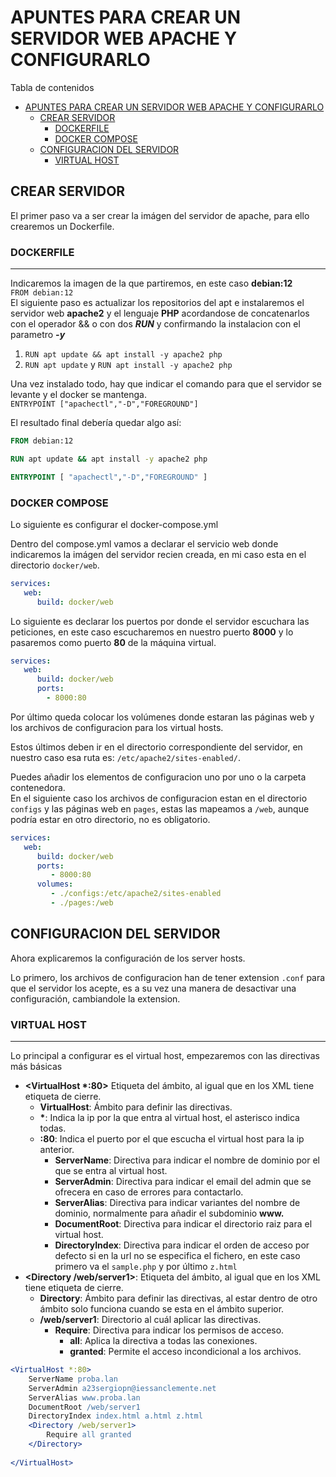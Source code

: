 # APUNTES PARA CREAR UN SERVIDOR WEB APACHE Y CONFIGURARLO

Tabla de contenidos
- [APUNTES PARA CREAR UN SERVIDOR WEB APACHE Y CONFIGURARLO](#apuntes-para-crear-un-servidor-web-apache-y-configurarlo)
  - [CREAR SERVIDOR](#crear-servidor)
    - [DOCKERFILE](#dockerfile)
    - [DOCKER COMPOSE](#docker-compose)
  - [CONFIGURACION DEL SERVIDOR](#configuracion-del-servidor)
    - [VIRTUAL HOST](#virtual-host)


## CREAR SERVIDOR

El primer paso va a ser crear la imágen del servidor de apache, para ello crearemos un Dockerfile.

### DOCKERFILE
---
Indicaremos la imagen de la que partiremos, en este caso **debian:12**  
`FROM debian:12`  
El siguiente paso es actualizar los repositorios del apt e instalaremos el servidor web **apache2** y el lenguaje **PHP** acordandose de concatenarlos con el operador && o con dos ***RUN*** y confirmando la instalacion con el parametro ***-y***
1. `RUN apt update && apt install -y apache2 php`
2. `RUN apt update` y `RUN apt install -y apache2 php`

Una vez instalado todo, hay que indicar el comando para que el servidor se levante y el docker se mantenga.  
`ENTRYPOINT ["apachectl","-D","FOREGROUND"]`

El resultado final debería quedar algo así:

```Dockerfile
FROM debian:12

RUN apt update && apt install -y apache2 php

ENTRYPOINT [ "apachectl","-D","FOREGROUND" ]
```

### DOCKER COMPOSE
Lo siguiente es configurar el docker-compose.yml  

Dentro del compose.yml vamos a declarar el servicio web donde indicaremos la imágen del servidor recien creada,  en mi caso esta en el directorio `docker/web`.  

```yml
services:
   web:
      build: docker/web
```

Lo siguiente es declarar los puertos por donde el servidor escuchara las peticiones, en este caso escucharemos en nuestro puerto **8000** y lo pasaremos como puerto **80** de la máquina virtual.
```yml
services:
   web:
      build: docker/web
      ports:
        - 8000:80
```
Por último queda colocar los volúmenes donde estaran las páginas web y los archivos de configuracion para los virtual hosts. 

Estos últimos deben ir en el directorio correspondiente del servidor, en nuestro caso esa ruta es: `/etc/apache2/sites-enabled/`.

Puedes añadir los elementos de configuracion uno por uno o la carpeta contenedora.  
En el  siguiente caso los archivos de configuracion estan en el directorio `configs` y las páginas web en `pages`, estas las mapeamos a `/web`, aunque podría estar en otro directorio, no es obligatorio.
```yml
services:
   web:
      build: docker/web
      ports:
         - 8000:80
      volumes:
         - ./configs:/etc/apache2/sites-enabled
         - ./pages:/web
```

## CONFIGURACION DEL SERVIDOR

Ahora explicaremos la configuración de los server hosts.

Lo primero, los archivos de configuracion han de tener extension `.conf` para que el servidor los acepte, es a su vez una manera de desactivar una configuración, cambiandole la extension.

### VIRTUAL HOST
---
Lo principal a configurar es el virtual host, empezaremos con las directivas más básicas
- **<VirtualHost \*:80>** Etiqueta del ámbito, al igual que en los XML tiene etiqueta de cierre.
  - **VirtualHost**: Ámbito para definir las directivas.
  - **\***: Indica la ip por la que entra al virtual host, el asterisco indica todas.
  - **:80**: Indica el puerto por el que escucha el virtual host para la ip anterior.
    - **ServerName**: Directiva para indicar el nombre de dominio por el que se entra al virtual host.
    - **ServerAdmin**: Directiva para indicar el email del admin que se ofrecera en caso de errores para contactarlo.
    - **ServerAlias**: Directiva para indicar variantes del nombre de dominio, normalmente para añadir el subdominio **www.**
    - **DocumentRoot**: Directiva para indicar el directorio raiz para el virtual host.
    - **DirectoryIndex**: Directiva para indicar el orden de acceso por defecto si en la url no se especifica el fichero, en este caso primero va el `sample.php` y por último `z.html`
- **<Directory /web/server1>**: Etiqueta del ámbito, al igual que en los XML tiene etiqueta de cierre.
  - **Directory**: Ámbito para definir las directivas, al estar dentro de otro ámbito solo funciona cuando se esta en el ámbito superior.
  - **/web/server1**: Directorio al cuál aplicar las directivas.
    - **Require**: Directiva para indicar los permisos de acceso.
      - **all**: Aplica la directiva a todas las conexiones.
      - **granted**: Permite el acceso incondicional a los archivos.

```Apache
<VirtualHost *:80>
    ServerName proba.lan
    ServerAdmin a23sergiopn@iessanclemente.net
    ServerAlias www.proba.lan
    DocumentRoot /web/server1
    DirectoryIndex index.html a.html z.html 
    <Directory /web/server1>
        Require all granted
    </Directory>
  
</VirtualHost>
```